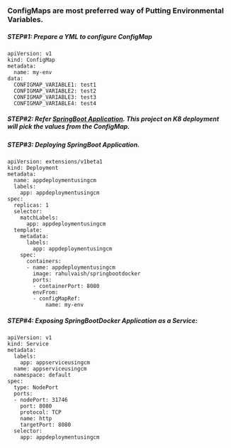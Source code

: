 ### ConfigMaps are most preferred way of Putting Environmental Variables.

##### STEP#1: Prepare a YML to configure ConfigMap

    apiVersion: v1
    kind: ConfigMap
    metadata:
      name: my-env
    data:
      CONFIGMAP_VARIABLE1: test1
      CONFIGMAP_VARIABLE2: test2
      CONFIGMAP_VARIABLE3: test3
      CONFIGMAP_VARIABLE4: test4

##### STEP#2: Refer [SpringBoot Application](https://github.com/rahulvaish/Docker-Java/tree/SpringBootKubernetesConfigMaps). This project on K8 deployment will pick the values from the ConfigMap.

##### STEP#3: Deploying SpringBoot Application.

```
apiVersion: extensions/v1beta1
kind: Deployment
metadata:
  name: appdeploymentusingcm
  labels:
    app: appdeploymentusingcm
spec:
  replicas: 1
  selector:
    matchLabels:
      app: appdeploymentusingcm
  template:
    metadata:
      labels:
        app: appdeploymentusingcm
    spec:
      containers:
      - name: appdeploymentusingcm
        image: rahulvaish/springbootdocker
        ports:
        - containerPort: 8080
        envFrom:
        - configMapRef:
            name: my-env

```
##### STEP#4: Exposing SpringBootDocker Application as a Service:


```
apiVersion: v1
kind: Service
metadata:
  labels:
    app: appserviceusingcm
  name: appserviceusingcm
  namespace: default
spec:
  type: NodePort
  ports:
  - nodePort: 31746
    port: 8080
    protocol: TCP
    name: http
    targetPort: 8080
  selector:
    app: appdeploymentusingcm
```
  

  
  
  

